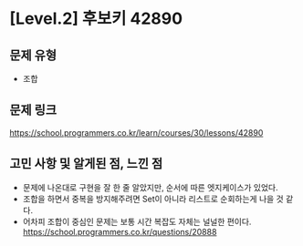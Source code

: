 # [Level.2] 후보키 42890

## 문제 유형
- 조합

## 문제 링크
https://school.programmers.co.kr/learn/courses/30/lessons/42890

## 고민 사항 및 알게된 점, 느낀 점
- 문제에 나온대로 구현을 잘 한 줄 알았지만, 순서에 따른 엣지케이스가 있었다.
- 조합을 하면서 중복을 방지해주려면 Set이 아니라 리스트로 순회하는게 나을 것 같다.
- 어차피 조합이 중심인 문제는 보통 시간 복잡도 자체는 널널한 편이다.
  https://school.programmers.co.kr/questions/20888
